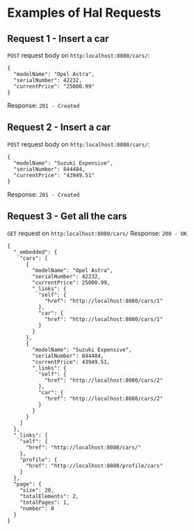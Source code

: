 # Examples of Hal Requests

## Request 1 - Insert a car
`POST` request body on `http:localhost:8080/cars/`:
```
{
  "modelName": "Opel Astra",
  "serialNumber": 42232,
  "currentPrice": "25000.99"
}
```
Response: `201 - Created`

## Request 2 - Insert a car
`POST` request body on `http:localhost:8080/cars/`:
```
{
  "modelName": "Suzuki Expensive",
  "serialNumber": 844484,
  "currentPrice": "43949.51"
}
```
Response: `201 - Created`

## Request 3 - Get all the cars
`GET` request on `http:localhost:8080/cars/` 
Response: `200 - OK`
```
{
  "_embedded": {
    "cars": [
      {
        "modelName": "Opel Astra",
        "serialNumber": 42232,
        "currentPrice": 25000.99,
        "_links": {
          "self": {
            "href": "http://localhost:8080/cars/1"
          },
          "car": {
            "href": "http://localhost:8080/cars/1"
          }
        }
      },
      {
        "modelName": "Suzuki Expensive",
        "serialNumber": 844484,
        "currentPrice": 43949.51,
        "_links": {
          "self": {
            "href": "http://localhost:8080/cars/2"
          },
          "car": {
            "href": "http://localhost:8080/cars/2"
          }
        }
      }
    ]
  },
  "_links": {
    "self": {
      "href": "http://localhost:8080/cars/"
    },
    "profile": {
      "href": "http://localhost:8080/profile/cars"
    }
  },
  "page": {
    "size": 20,
    "totalElements": 2,
    "totalPages": 1,
    "number": 0
  }
}
```
